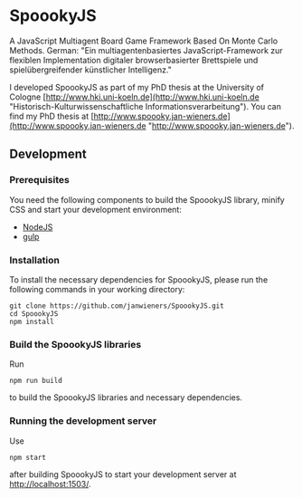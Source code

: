 # SpoookyJS

A JavaScript Multiagent Board Game Framework Based On Monte Carlo Methods.
German: "Ein multiagentenbasiertes JavaScript-Framework zur flexiblen Implementation digitaler browserbasierter Brettspiele und spielübergreifender künstlicher Intelligenz."

I developed SpoookyJS as part of my PhD thesis at the University of Cologne [http://www.hki.uni-koeln.de](http://www.hki.uni-koeln.de "Historisch-Kulturwissenschaftliche Informationsverarbeitung").
You can find my PhD thesis at [http://www.spoooky.jan-wieners.de](http://www.spoooky.jan-wieners.de "http://www.spoooky.jan-wieners.de").

## Development

### Prerequisites

You need the following components to build the SpoookyJS library, minify CSS and start your development environment:

* [NodeJS](https://nodejs.org/download/)
* [gulp](https://github.com/gulpjs/gulp/blob/master/docs/getting-started.md)

### Installation

To install the necessary dependencies for SpoookyJS, please run the following commands in your working directory:

```
git clone https://github.com/janwieners/SpoookyJS.git
cd SpoookyJS
npm install
```

### Build the SpoookyJS libraries

Run 

```
npm run build
```

to build the SpoookyJS libraries and necessary dependencies.

### Running the development server

Use 

```
npm start
```

after building SpoookyJS to start your development server at [http://localhost:1503/](http://localhost:1503/).